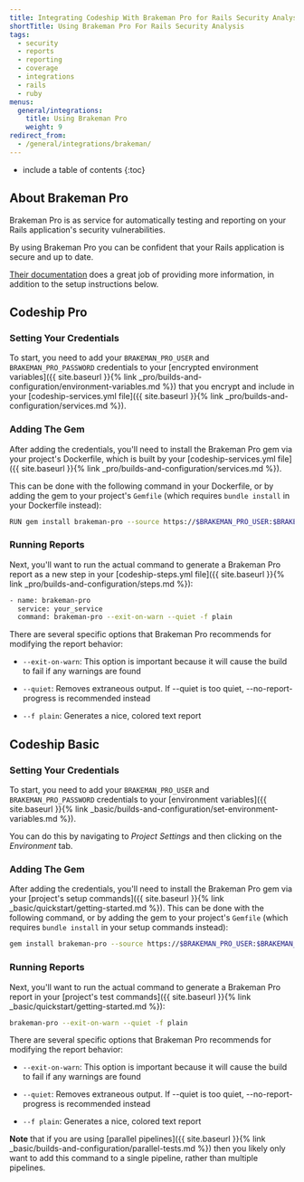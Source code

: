 ```yaml
---
title: Integrating Codeship With Brakeman Pro for Rails Security Analysis
shortTitle: Using Brakeman Pro For Rails Security Analysis
tags:
  - security
  - reports
  - reporting
  - coverage
  - integrations
  - rails
  - ruby
menus:
  general/integrations:
    title: Using Brakeman Pro
    weight: 9
redirect_from:
  - /general/integrations/brakeman/
---
```


* include a table of contents
{:toc}

## About Brakeman Pro

Brakeman Pro is as service for automatically testing and reporting on your Rails application's security vulnerabilities.

By using Brakeman Pro you can be confident that your Rails application is secure and up to date.

[Their documentation](https://brakemanpro.com/docs) does a great job of providing more information, in addition to the setup instructions below.

## Codeship Pro

### Setting Your Credentials

To start, you need to add your `BRAKEMAN_PRO_USER` and `BRAKEMAN_PRO_PASSWORD` credentials to your [encrypted environment variables]({{ site.baseurl }}{% link _pro/builds-and-configuration/environment-variables.md %}) that you encrypt and include in your [codeship-services.yml file]({{ site.baseurl }}{% link _pro/builds-and-configuration/services.md %}).

### Adding The Gem

After adding the credentials, you'll need to install the Brakeman Pro gem via your project's Dockerfile, which is built by your [codeship-services.yml file]({{ site.baseurl }}{% link _pro/builds-and-configuration/services.md %}).

This can be done with the following command in your Dockerfile, or by adding the gem to your project's `Gemfile` (which requires `bundle install` in your Dockerfile instead):

```bash
RUN gem install brakeman-pro --source https://$BRAKEMAN_PRO_USER:$BRAKEMAN_PRO_PASSWORD@brakemanpro.com/gems/
```

### Running Reports

Next, you'll want to run the actual command to generate a Brakeman Pro report as a new step in your [codeship-steps.yml file]({{ site.baseurl }}{% link _pro/builds-and-configuration/steps.md %}):

```bash
- name: brakeman-pro
  service: your_service
  command: brakeman-pro --exit-on-warn --quiet -f plain
```

There are several specific options that Brakeman Pro recommends for modifying the report behavior:

- `--exit-on-warn`: This option is important because it will cause the build to fail if any warnings are found

- `--quiet`: Removes extraneous output. If --quiet is too quiet, --no-report-progress is recommended instead

- `--f plain`: Generates a nice, colored text report

## Codeship Basic

### Setting Your Credentials

To start, you need to add your `BRAKEMAN_PRO_USER` and `BRAKEMAN_PRO_PASSWORD` credentials to your [environment variables]({{ site.baseurl }}{% link _basic/builds-and-configuration/set-environment-variables.md %}).

You can do this by navigating to _Project Settings_ and then clicking on the _Environment_ tab.

### Adding The Gem

After adding the credentials, you'll need to install the Brakeman Pro gem via your [project's setup commands]({{ site.baseurl }}{% link _basic/quickstart/getting-started.md %}). This can be done with the following command, or by adding the gem to your project's `Gemfile` (which requires `bundle install` in your setup commands instead):

```bash
gem install brakeman-pro --source https://$BRAKEMAN_PRO_USER:$BRAKEMAN_PRO_PASSWORD@brakemanpro.com/gems/
```

### Running Reports

Next, you'll want to run the actual command to generate a Brakeman Pro report in your [project's test commands]({{ site.baseurl }}{% link _basic/quickstart/getting-started.md %}):

```bash
brakeman-pro --exit-on-warn --quiet -f plain
```

There are several specific options that Brakeman Pro recommends for modifying the report behavior:

- `--exit-on-warn`: This option is important because it will cause the build to fail if any warnings are found

- `--quiet`: Removes extraneous output. If --quiet is too quiet, --no-report-progress is recommended instead

- `--f plain`: Generates a nice, colored text report

**Note** that if you are using [parallel pipelines]({{ site.baseurl }}{% link _basic/builds-and-configuration/parallel-tests.md %}) then you likely only want to add this command to a single pipeline, rather than multiple pipelines.
